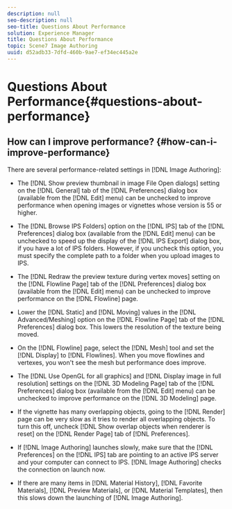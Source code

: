 ```yaml
---
description: null
seo-description: null
seo-title: Questions About Performance
solution: Experience Manager
title: Questions About Performance
topic: Scene7 Image Authoring
uuid: d52adb33-7dfd-460b-9ae7-ef34ec445a2e
---
```


# Questions About Performance{#questions-about-performance}

## How can I improve performance? {#how-can-i-improve-performance}

There are several performance-related settings in [!DNL Image Authoring]:

* The [!DNL Show preview thumbnail in image File Open dialogs] setting on the [!DNL General] tab of the [!DNL Preferences] dialog box (available from the [!DNL Edit] menu) can be unchecked to improve performance when opening images or vignettes whose version is 55 or higher. 

* The [!DNL Browse IPS Folders] option on the [!DNL IPS] tab of the [!DNL Preferences] dialog box (available from the [!DNL Edit] menu) can be unchecked to speed up the display of the [!DNL IPS Export] dialog box, if you have a lot of IPS folders. However, if you uncheck this option, you must specify the complete path to a folder when you upload images to IPS. 

* The [!DNL Redraw the preview texture during vertex moves] setting on the [!DNL Flowline Page] tab of the [!DNL Preferences] dialog box (available from the [!DNL Edit] menu) can be unchecked to improve performance on the [!DNL Flowline] page. 

* Lower the [!DNL Static] and [!DNL Moving] values in the [!DNL Advanced/Meshing] option on the [!DNL Flowline Page] tab of the [!DNL Preferences] dialog box. This lowers the resolution of the texture being moved. 

* On the [!DNL Flowline] page, select the [!DNL Mesh] tool and set the [!DNL Display] to [!DNL Flowlines]. When you move flowlines and vertexes, you won't see the mesh but performance does improve. 

* The [!DNL Use OpenGL for all graphics] and [!DNL Display image in full resolution] settings on the [!DNL 3D Modeling Page] tab of the [!DNL Preferences] dialog box (available from the [!DNL Edit] menu) can be unchecked to improve performance on the [!DNL 3D Modeling] page. 

* If the vignette has many overlapping objects, going to the [!DNL Render] page can be very slow as it tries to render all overlapping objects. To turn this off, uncheck [!DNL Show overlap objects when renderer is reset] on the [!DNL Render Page] tab of [!DNL Preferences]. 

* If [!DNL Image Authoring] launches slowly, make sure that the [!DNL Preferences] on the [!DNL IPS] tab are pointing to an active IPS server and your computer can connect to IPS. [!DNL Image Authoring] checks the connection on launch now. 

* If there are many items in [!DNL Material History], [!DNL Favorite Materials], [!DNL Preview Materials], or [!DNL Material Templates], then this slows down the launching of [!DNL Image Authoring].

